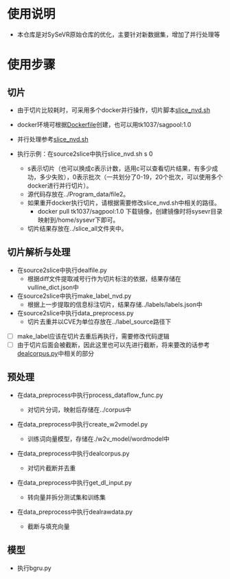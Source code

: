 # 使用说明

* 本仓库是对SySeVR原始仓库的优化，主要针对新数据集，增加了并行处理等

# 使用步骤

## 切片

* 由于切片比较耗时，可采用多个docker并行操作，切片脚本[slice_nvd.sh](Implementation/source2slice/slice_nvd.sh)
* docker环境可根据[Dockerfile](SySeVR_docker/docker_build/Dockerfile)创建，也可以用tk1037/sagpool:1.0
* 并行处理参考[slice_nvd.sh](Implementation/source2slice/slice_nvd.sh)
* 执行示例：在source2slice中执行slice_nvd.sh s 0

  * s表示切片（也可以换成c表示计数，适用c可以查看切片结果，有多少成功，多少失败），0表示批次（一共划分了0-19，20个批次，可以使用多个docker进行并行切片）。
  * 源代码存放在../Program_data/file2。
  * 如果重开docker执行切片，请根据需要修改slice_nvd.sh中相关的路径。
    * docker pull tk1037/sagpool:1.0 下载镜像，创建镜像时将sysevr目录映射到/home/sysevr下即可。
  * 切片结果存放在../slice_all文件夹中。

## 切片解析与处理

* 在source2slice中执行dealfile.py
  * 根据diff文件提取减号行作为切片标注的依据，结果存储在vulline_dict.json中
* 在source2slice中执行make_label_nvd.py
  * 根据上一步提取的信息标注切片，结果存储../labels/labels.json中
* 在source2slice中执行data_preprocess.py
  * 切片去重并以CVE为单位存放在../label_source路径下

* [ ]  make_label应该在切片去重后再执行，需要修改代码逻辑
* [ ]  由于切片后面会被截断，因此这里也可以先进行截断，将来要改的话参考[dealcorpus.py](Implementation/data_preprocess/dealcorpus.py)中相关的部分

## 预处理

* 在data_preprocess中执行process_dataflow_func.py

  * 对切片分词，映射后存储在../corpus中
* 在data_preprocess中执行create_w2vmodel.py

  * 训练词向量模型，存储在./w2v_model/wordmodel中
* 在data_preprocess中执行dealcorpus.py

  * 对切片截断并去重
* 在data_preprocess中执行get_dl_input.py

  * 转向量并拆分测试集和训练集
* 在data_preprocess中执行dealrawdata.py

  * 截断与填充向量

## 模型

* 执行bgru.py
